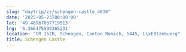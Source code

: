 ```yaml
---
slug: "daytrip/zz/schengen-castle_4036"
date: '2025-05-23T00:00:00'
lat: '49.46967037719513'
lng: '6.366475599365231'
location: "CR 152B, Schengen, Canton Remich, 5445, L\xEBtzebuerg"
title: Schengen Castle
---
```



